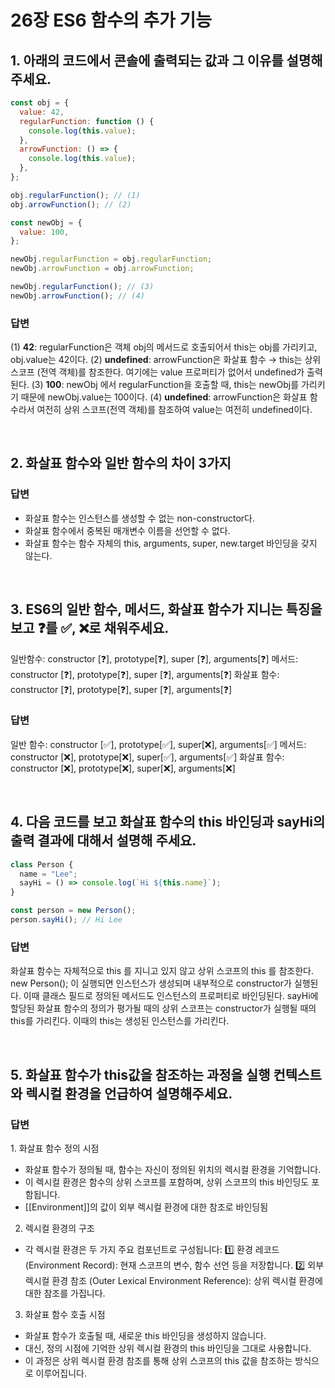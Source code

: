 # 26장 ES6 함수의 추가 기능

## 1. 아래의 코드에서 콘솔에 출력되는 값과 그 이유를 설명해주세요.

```jsx
const obj = {
  value: 42,
  regularFunction: function () {
    console.log(this.value);
  },
  arrowFunction: () => {
    console.log(this.value);
  },
};

obj.regularFunction(); // (1)
obj.arrowFunction(); // (2)

const newObj = {
  value: 100,
};

newObj.regularFunction = obj.regularFunction;
newObj.arrowFunction = obj.arrowFunction;

newObj.regularFunction(); // (3)
newObj.arrowFunction(); // (4)
```

### 답변

(1) **42**: regularFunction은 객체 obj의 메서드로 호출되어서 this는 obj를 가리키고, obj.value는 42이다.
(2) **undefined**: arrowFunction은 화살표 함수 → this는 상위 스코프 (전역 객체)를 참조한다. 여기에는 value 프로퍼티가 없어서 undefined가 출력된다.
(3) **100**: newObj 에서 regularFunction을 호출할 때, this는 newObj를 가리키기 때문에 newObj.value는 100이다.
(4) **undefined**: arrowFunction은 화살표 함수라서 여전히 상위 스코프(전역 객체)를 참조하여 value는 여전히 undefined이다.

<br />

## 2. 화살표 함수와 일반 함수의 차이 3가지

### 답변

- 화살표 함수는 인스턴스를 생성할 수 없는 non-constructor다.
- 화살표 함수에서 중복된 매개변수 이름을 선언할 수 없다.
- 화살표 함수는 함수 자체의 this, arguments, super, new.target 바인딩을 갖지 않는다.

<br />

## 3. ES6의 일반 함수, 메서드, 화살표 함수가 지니는 특징을 보고 ❓를 ✅, ❌로 채워주세요.

일반함수: constructor [❓], prototype[❓], super [❓], arguments[❓]
메서드: constructor [❓], prototype[❓], super [❓], arguments[❓]
화살표 함수: constructor [❓], prototype[❓], super [❓], arguments[❓]

### 답변

일반 함수: constructor [✅], prototype[✅], super[❌], arguments[✅]
메서드: constructor [❌], prototype[❌], super[✅], arguments[✅]
화살표 함수: constructor [❌], prototype[❌], super[❌], arguments[❌]

<br />

## 4. 다음 코드를 보고 화살표 함수의 this 바인딩과 sayHi의 출력 결과에 대해서 설명해 주세요.

```jsx
class Person {
  name = "Lee";
  sayHi = () => console.log(`Hi ${this.name}`);
}

const person = new Person();
person.sayHi(); // Hi Lee
```

### 답변

화살표 함수는 자체적으로 this 를 지니고 있지 않고 상위 스코프의 this 를 참조한다. new Person(); 이 실행되면 인스턴스가 생성되며 내부적으로 constructor가 실행된다. 이때 클래스 필드로 정의된 메서드도 인스턴스의 프로퍼티로 바인딩된다. sayHi에 할당된 화살표 함수의 정의가 평가될 때의 상위 스코프는 constructor가 실행될 때의 this를 가리킨다. 이때의 this는 생성된 인스턴스를 가리킨다.

<br />

## 5. 화살표 함수가 this값을 참조하는 과정을 실행 컨텍스트와 렉시컬 환경을 언급하여 설명해주세요.

### 답변

1️. 화살표 함수 정의 시점

- 화살표 함수가 정의될 때, 함수는 자신이 정의된 위치의 렉시컬 환경을 기억합니다.
- 이 렉시컬 환경은 함수의 상위 스코프를 포함하며, 상위 스코프의 this 바인딩도 포함됩니다.
- [[Environment]]의 값이 외부 렉시컬 환경에 대한 참조로 바인딩됨

2. 렉시컬 환경의 구조

- 각 렉시컬 환경은 두 가지 주요 컴포넌트로 구성됩니다:
  1️⃣ 환경 레코드 (Environment Record): 현재 스코프의 변수, 함수 선언 등을 저장합니다.
  2️⃣ 외부 렉시컬 환경 참조 (Outer Lexical Environment Reference): 상위 렉시컬 환경에 대한 참조를 가집니다.

3. 화살표 함수 호출 시점

- 화살표 함수가 호출될 때, 새로운 this 바인딩을 생성하지 않습니다.
- 대신, 정의 시점에 기억한 상위 렉시컬 환경의 this 바인딩을 그대로 사용합니다.
- 이 과정은 상위 렉시컬 환경 참조를 통해 상위 스코프의 this 값을 참조하는 방식으로 이루어집니다.
